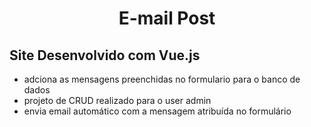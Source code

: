 # <h1 align="center"> E-mail Post </h1>

<h2>Site Desenvolvido com Vue.js </h4>

- adciona as mensagens preenchidas no formulario para o banco de dados
- projeto de CRUD realizado para o user admin
- envia email automático com a mensagem atribuída no formulário

